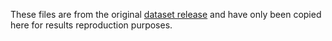 These files are from the original [dataset release](http://allenai.org/plato/charades/) and have only been copied here for results reproduction purposes.
